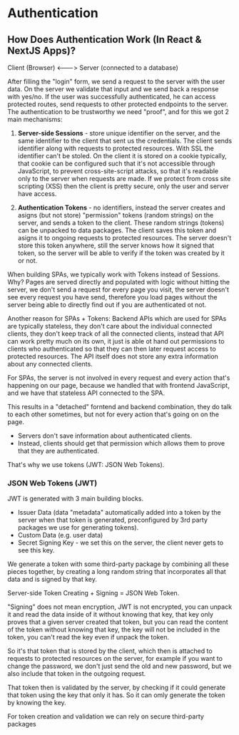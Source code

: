 # Authentication

## How Does Authentication Work (In React & NextJS Apps)?

Client (Browser) <---> Server (connected to a database)

After filling the "login" form, we send a request to the server with the user data. On the server we validate that input and we send back a response with yes/no. If the user was successfully authenticated, he can access protected routes, send requests to other protected endpoints to the server. The authentication to be trustworthy we need "proof", and for this we got 2 main mechanisms:

1. **Server-side Sessions** - store unique identifier on the server, and the same identifier to the client that sent us the credentials. The client sends identifier along with requests to protected resources. With SSL the identifier can't be stoled. On the client it is stored on a cookie typically, that cookie can be configured such that it's not accessible through JavaScript, to prevent cross-site-script attacks, so that it's readable only to the server when requests are made. If we protect from cross site scripting (XSS) then the client is pretty secure, only the user and server have access.

2. **Authentication Tokens** - no identifiers, instead the server creates and asigns (but not store) "permission" tokens (random strings) on the server, and sends a token to the client. These random strings (tokens) can be unpacked to data packages. The client saves this token and asigns it to ongoing requests to protected resources. The server doesn't store this token anywhere, still the server knows how it signed that token, so the server will be able to verify if the token was created by it or not.

When building SPAs, we typically work with Tokens instead of Sessions. Why? Pages are served directly and populated with logic without hitting the server, we don't send a request for every page you visit, the server doesn't see every request you have send, therefore you load pages without the server being able to directly find out if you are authenticated ot not.

Another reason for SPAs + Tokens: Backend APIs which are used for SPAs are typically stateless, they don't care about the individual connected clients, they don't keep track of all the connected clients, instead that API can work pretty much on its own, it just is able ot hand out permissions to clients who authenticated so that they can then later request access to protected resources. The API itself does not store any extra information about any connected clients.

For SPAs, the server is not involved in every request and every action that's happening on our page, because we handled that with frontend JavaScript, and we have that stateless API connected to the SPA.

This results in a "detached" forntend and backend combination, they do talk to each other sometimes, but not for every action that's going on on the page.

- Servers don't save information about authenticated clients.
- Instead, clients should get that permission which allows them to prove that they are authenticated.

That's why we use tokens (JWT: JSON Web Tokens).

### JSON Web Tokens (JWT)

JWT is generated with 3 main building blocks.

- Issuer Data (data "metadata" automatically added into a token by the server when that token is generated, preconfigured by 3rd party packages we use for generating tokens).
- Custom Data (e.g. user data)
- Secret Signing Key - we set this on the server, the client never gets to see this key.

We generate a token with some third-party package by combining all these pieces together, by creating a long random string that incorporates all that data and is signed by that key.

Server-side Token Creating + Signing = JSON Web Token.

"Signing" does not mean encryption, JWT is not encrypted, you can unpack it and read the data inside of it without knowing that key, that key only proves that a given server created that token, but you can read the content of the token without knowing that key, the key will not be included in the token, you can't read the key even if unpack the token.

So it's that token that is stored by the client, which then is attached to requests to protected resources on the server, for example if you want to change the password, we don't just send the old and new password, but we also include that token in the outgoing request.

That token then is validated by the server, by checking if it could generate that token using the key that only it has. So it can omly generate the token by knowing the key.

For token creation and validation we can rely on secure third-party packages
